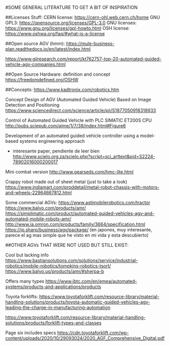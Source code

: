 #SOME GENERAL LITERATURE TO GET A BIT OF INSPIRATION 


##Licenses Stuff:
CERN license: https://cern-ohl.web.cern.ch/home
GNU GPL3: https://opensource.org/licenses/GPL-3.0
GNU licenses: https://www.gnu.org/licenses/gpl-howto.html 
OSH license: https://www.oshwa.org/faq/#what-is-a-license

##Open source AGV (hmm):
https://mule-business-plan.readthedocs.io/en/latest/index.html

https://www.giiresearch.com/report/kt762757-top-20-automated-guided-vehicle-agv-companies.html


##Open Source Hardware: definition and concept
https://freedomdefined.org/OSHW

##Concepts:
https://www.kadtronix.com/robotics.htm

Concept Design of AGV (Automated Guided Vehicle) Based on Image Detection and Positioning
https://www.sciencedirect.com/science/article/pii/S1877050918318933

Control of Automated Guided Vehicle with PLC SIMATIC ET200S CPU
http://pubs.sciepub.com/ajme/1/7/38/index.html#Figure6

Development of an automated guided vehicle controller using a model-based systems engineering approach
  - interesante paper, pendiente de leer bien
http://www.scielo.org.za/scielo.php?script=sci_arttext&pid=S2224-78902016000200017


Mini combat version
http://www.gearseds.com/hmc-lite.html

Crappy robot made out of sheet metal (just to take a look)
https://www.indiamart.com/proddetail/metal-robot-chassis-with-motors-and-wheels-22964667812.html


Some commercial AGVs:
https://www.astimobilerobotics.com/tractor
https://www.balyo.com/products/amr/
https://simplimatic.com/product/automated-guided-vehicles-agv-and-automated-mobile-robots-amr/
http://www.ia.omron.com/products/family/3664/specification.html
https://jp.sharp/business/agv/package/ (en japones, muy interesante, parece el ag mas simple que he visto en mi vida y esta descubierto)



##OTHER AGVs THAT WERE NOT USED BUT STILL EXIST:

Cool but lacking info
https://www.bastiansolutions.com/solutions/service/industrial-robotics/mobile-robotics/tompkins-robotics-tsort/
https://www.balyo.us/products/amr/#sherpa-b

Offers many types 
https://www.jbtc.com/en/emea/automated-systems/products-and-applications/products

Toyota forklifts:
https://www.toyotaforklift.com/resource-library/material-handling-solutions/products/toyota-automatic-guided-vehicles-agv-leading-the-charge-in-manufacturing-automation

https://www.toyotaforklift.com/resource-library/material-handling-solutions/products/forklift-types-and-classes

Page six includes specs
https://cdn.toyotaforklift.com/wp-content/uploads/2020/10/29093024/2020_AGF_Comprehensive_Digital.pdf

